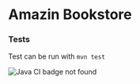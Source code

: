 # Amazin Bookstore

### Tests

Test can be run with `mvn test`

![Java CI badge not found](https://github.com/Brandon-999/4806_project/actions/workflows/maven-tests.yml/badge.svg)